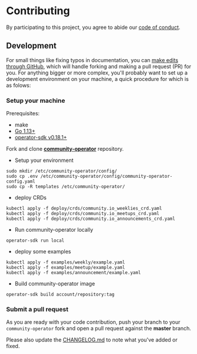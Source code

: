 # Contributing
By participating to this project, you agree to abide our [code of conduct](https://github.com/cloudnative-id/community-operator/blob/master/.github/CODE_OF_CONDUCT.md).

## Development
For small things like fixing typos in documentation, you can [make edits through GitHub](https://help.github.com/articles/editing-files-in-another-user-s-repository/), which will handle forking and making a pull request (PR) for you. For anything bigger or more complex, you'll probably want to set up a development environment on your machine, a quick procedure for which is as folows:

### Setup your machine
Prerequisites:
- make
- [Go 1.13+](https://golang.org/doc/install)
- [operator-sdk v0.18.1+](https://sdk.operatorframework.io/)

Fork and clone **[community-operator](https://github.com/cloudnative-id/community-operator)** repository.

- Setup your environment
```
sudo mkdir /etc/community-operator/config/
sudo cp .env /etc/community-operator/config/community-operator-config.yaml
sudo cp -R templates /etc/community-operator/
```

- deploy CRDs
```
kubectl apply -f deploy/crds/community.io_weeklies_crd.yaml
kubectl apply -f deploy/crds/community.io_meetups_crd.yaml
kubectl apply -f deploy/crds/community.io_announcements_crd.yaml
```

- Run community-operator locally
```
operator-sdk run local
```

- deploy some examples
```
kubectl apply -f examples/weekly/example.yaml
kubectl apply -f examples/meetup/example.yaml
kubectl apply -f examples/announcement/example.yaml
```

- Build community-operator image
```
operator-sdk build account/repository:tag
```

### Submit a pull request
As you are ready with your code contribution, push your branch to your `community-operator` fork and open a pull request against the **master** branch.

Please also update the [CHANGELOG.md](https://github.com/cloudnative-id/community-operator/blob/master/CHANGELOG.md) to note what you've added or fixed.
